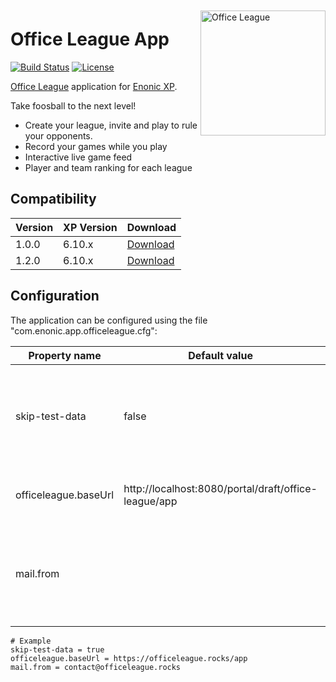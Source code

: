 <a href="https://officeleague.rocks">
<img align="right" style="margin-top:10px;" alt="Office League" src="https://raw.githubusercontent.com/enonic/app-office-league/master/src/main/resources/assets/img/office-league-logo.png" width="200">
</a>

# Office League App

[![Build Status](https://travis-ci.org/enonic/app-office-league.svg?branch=master)](https://travis-ci.org/enonic/app-office-league)
[![License](https://img.shields.io/github/license/enonic/lib-sql.svg)](http://www.apache.org/licenses/LICENSE-2.0.html)

[Office League](https://officeleague.rocks) application for [Enonic XP](https://enonic.com/developer-tour).

Take foosball to the next level!

- Create your league, invite and play to rule your opponents.
- Record your games while you play
- Interactive live game feed
- Player and team ranking for each league


## Compatibility

| Version | XP Version  | Download                       |
|---------|-------------|----------------------------------|
| 1.0.0   | 6.10.x      | [Download](http://repo.enonic.com/public/com/enonic/app/officeleague/1.0.0/officeleague-1.0.0.jar) |
| 1.2.0   | 6.10.x      | [Download](http://repo.enonic.com/public/com/enonic/app/officeleague/1.2.0/officeleague-1.2.0.jar) |

## Configuration

The application can be configured using the file "com.enonic.app.officeleague.cfg":

| Property name        | Default value                                        | Description                                                               |
|----------------------|------------------------------------------------------|---------------------------------------------------------------------------|
| skip-test-data       | false                                                | Skip the import of test players, teams and league on application start-up |
| officeleague.baseUrl | http://localhost:8080/portal/draft/office-league/app | Application URL used by mail generation                                   |
| mail.from            |                                                      | Skip the import of test players, teams and league on application start-up |
  
```properties
# Example
skip-test-data = true
officeleague.baseUrl = https://officeleague.rocks/app
mail.from = contact@officeleague.rocks
```

